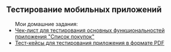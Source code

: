 <h2>Тестирование мобильных приложений</h2>
<ul>Мои домашние задания:
  <li><a href="https://docs.google.com/spreadsheets/d/1QiXXCmbqd0Qtrgwet0K1y1N1ib48HioSqGC-6FxYIJE/edit?usp=sharing">Чек-лист для тестирования основных функциональностей приложения "Список покупок"</a></li>
  <li><a href="https://drive.google.com/file/d/1XuWSHh0kAeeNwNdy0OVYN2tuHW25Hcj-/view?usp=sharing">Тест-кейсы для тестирования приложения в формате PDF</a></li>
</ul>
